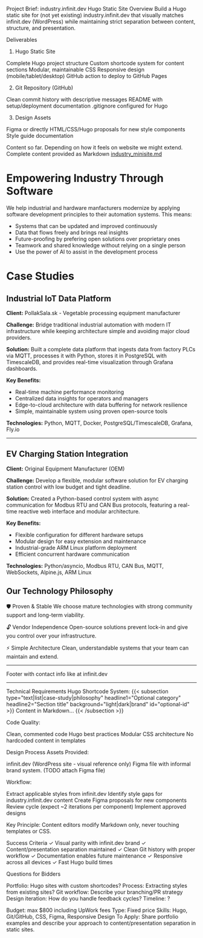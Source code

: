 Project Brief: industry.infinit.dev Hugo Static Site
Overview
Build a Hugo static site for (not yet existing) industry.infinit.dev that visually matches infinit.dev (WordPress) while maintaining strict separation between content, structure, and presentation.

Deliverables
1. Hugo Static Site

Complete Hugo project structure
Custom shortcode system for content sections
Modular, maintainable CSS
Responsive design (mobile/tablet/desktop)
GitHub action to deploy to GitHub Pages

2. Git Repository (GitHub)

Clean commit history with descriptive messages
README with setup/deployment documentation
.gitignore configured for Hugo

3. Design Assets

Figma or directly HTML/CSS/Hugo proposals for new style components
Style guide documentation


Content so far. Depending on how it feels on website we might extend.
Complete content provided as Markdown [industry_minisite.md](industry_minisite.md)

# **Empowering Industry Through Software**

We help industrial and hardware manfacturers modernize by applying software development principles to their automation systems. This means:
- Systems that can be updated and improved continuously
- Data that flows freely and brings real insights
- Future-proofing by prefering open solutions over proprietary ones
- Teamwork and shared knowledge without relying on a single person
- Use the power of AI to assist in the development process

# Case Studies

## **Industrial IoT Data Platform**
**Client:** PollakSala.sk - Vegetable processing equipment manufacturer

**Challenge:** Bridge traditional industrial automation with modern IT infrastructure while keeping architecture simple and avoiding major cloud providers.

**Solution:** Built a complete data platform that ingests data from factory PLCs via MQTT, processes it with Python, stores it in PostgreSQL with TimescaleDB, and provides real-time visualization through Grafana dashboards.

**Key Benefits:**
- Real-time machine performance monitoring
- Centralized data insights for operators and managers
- Edge-to-cloud architecture with data buffering for network resilience
- Simple, maintainable system using proven open-source tools

**Technologies:** Python, MQTT, Docker, PostgreSQL/TimescaleDB, Grafana, Fly.io

---

## **EV Charging Station Integration**
**Client:** Original Equipment Manufacturer (OEM)

**Challenge:** Develop a flexible, modular software solution for EV charging station control with low budget and tight deadline.

**Solution:** Created a Python-based control system with async communication for Modbus RTU and CAN Bus protocols, featuring a real-time reactive web interface and modular architecture.

**Key Benefits:**
- Flexible configuration for different hardware setups
- Modular design for easy extension and maintenance
- Industrial-grade ARM Linux platform deployment
- Efficient concurrent hardware communication

**Technologies:** Python/asyncio, Modbus RTU, CAN Bus, MQTT, WebSockets, Alpine.js, ARM Linux

## Our Technology Philosophy
🛡️ Proven & Stable
We choose mature technologies with strong community support and long-term viability.

🔓 Vendor Independence
Open-source solutions prevent lock-in and give you control over your infrastructure.

⚡ Simple Architecture
Clean, understandable systems that your team can maintain and extend.

---
Footer with contact info like at infinit.dev

---

Technical Requirements
Hugo Shortcode System:
{{< subsection 
    type="text|list|case-study|philosophy" 
    headline1="Optional category" 
    headline2="Section title"
    background="light|dark|brand"
    id="optional-id" >}}
Content in Markdown...
{{< /subsection >}}

Code Quality:

Clean, commented code
Hugo best practices
Modular CSS architecture
No hardcoded content in templates


Design Process
Assets Provided:

infinit.dev (WordPress site - visual reference only)
Figma file with informal brand system. (TODO attach Figma file)

Workflow:

Extract applicable styles from infinit.dev
Identify style gaps for industry.infinit.dev content
Create Figma proposals for new components
Review cycle (expect ~2 iterations per component)
Implement approved designs

Key Principle: Content editors modify Markdown only, never touching templates or CSS.


Success Criteria
✓ Visual parity with infinit.dev brand
✓ Content/presentation separation maintained
✓ Clean Git history with proper workflow
✓ Documentation enables future maintenance
✓ Responsive across all devices
✓ Fast Hugo build times

Questions for Bidders

Portfolio: Hugo sites with custom shortcodes?
Process: Extracting styles from existing sites?
Git workflow: Describe your branching/PR strategy
Design iteration: How do you handle feedback cycles?
Timeline: ?


Budget: max $800 including UpWork fees
Type: Fixed price
Skills: Hugo, Git/GitHub, CSS, Figma, Responsive Design
To Apply: Share portfolio examples and describe your approach to content/presentation separation in static sites.